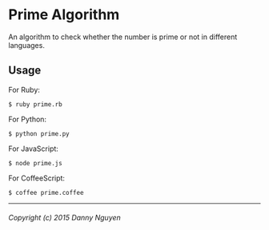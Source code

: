 Prime Algorithm
=========

An algorithm to check whether the number is prime or not in different languages.

## Usage

  For Ruby:
  ```
  $ ruby prime.rb
  ```

  For Python:
  ```
  $ python prime.py
  ```

  For JavaScript:
  ```
  $ node prime.js
  ```

  For CoffeeScript:
  ```
  $ coffee prime.coffee
  ```

---
###### Copyright (c) 2015 Danny Nguyen
